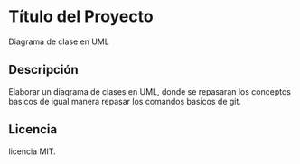 # Título del Proyecto
Diagrama de clase en UML

## Descripción
Elaborar un diagrama de clases en UML, donde se repasaran los conceptos basicos de igual manera
 repasar los comandos basicos  de git. 

## Licencia
 licencia MIT.
